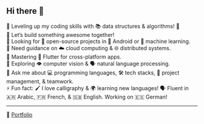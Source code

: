 ## Hi there 👋

🔭 Leveling up my coding skills with 📚 data structures & algorithms! 🧠</br>
👯 Let’s build something awesome together! </br>
🤖 Looking for 🤝 open-source projects in 📱 Android or 🤖 machine learning.</br>
🤝 Need guidance on ☁️ cloud computing & 🌐 distributed systems.</br>
🌱 Mastering 📱 Flutter for cross-platform apps. </br>
🔭 Exploring 👁️ computer vision & 🗣️ natural language processing.</br>
💬 Ask me about 💻 programming languages, 🛠️ tech stacks, 🤝 project management, &  teamwork.</br>
⚡ Fun fact: 🖌️ I love calligraphy & 🌍 learning new languages! 🗣️ Fluent in 🇦🇷 Arabic, 🇫🇷 French, & 🇬🇧 English. Working on 🇪🇸 German!</br>

<hr>
📁 <a href="google.com" > Portfolio</a>


